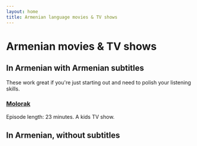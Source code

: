 ```yaml
---
layout: home
title: Armenian language movies & TV shows
---
```


<h1>Armenian movies & TV shows</h1>

<h2>In Armenian with Armenian subtitles</h2>
These work great if you're just starting out and need to polish your listening skills.

<h3><a href="https://gisher.org/video/molorak-612-episode-1.html" target="_blank">Molorak</a></h3>
Episode length: 23 minutes. A kids TV show.

<h2>In Armenian, without subtitles</h2>
